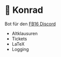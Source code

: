 # 🤖 Konrad
Bot für den [FB16 Discord](https://discord.gg/SqCbug5HRU) 

- Altklausuren
- Tickets
- LaTeX
- Logging

